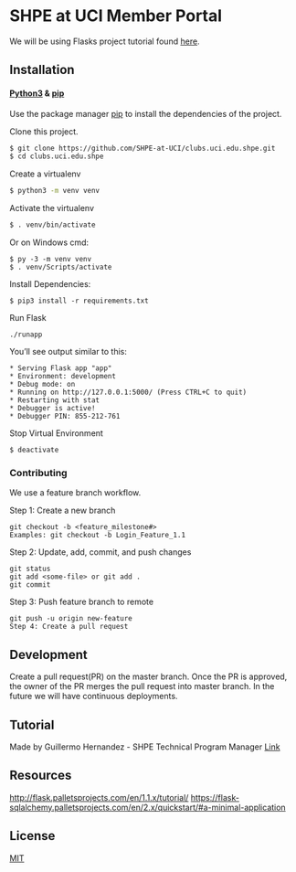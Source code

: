 # SHPE at UCI Member Portal

We will be using Flasks project tutorial found [here](http://flask.palletsprojects.com/en/1.1.x/tutorial/).

## Installation

#### [Python3](https://www.python.org/downloads/) & [pip](https://pip.pypa.io/en/stable/)

Use the package manager [pip](https://pip.pypa.io/en/stable/) to install the dependencies of the project.

Clone this project.

```bash
$ git clone https://github.com/SHPE-at-UCI/clubs.uci.edu.shpe.git
$ cd clubs.uci.edu.shpe
```

Create a virtualenv

```bash
$ python3 -m venv venv
```

Activate the virtualenv

```bash
$ . venv/bin/activate
```

Or on Windows cmd:

```
$ py -3 -m venv venv
$ . venv/Scripts/activate
```

Install Dependencies:

```
$ pip3 install -r requirements.txt
```

Run Flask
```
./runapp
```

You’ll see output similar to this:

```
* Serving Flask app "app"
* Environment: development
* Debug mode: on
* Running on http://127.0.0.1:5000/ (Press CTRL+C to quit)
* Restarting with stat
* Debugger is active!
* Debugger PIN: 855-212-761
```

Stop Virtual Environment

```
$ deactivate
```

### Contributing

We use a feature branch workflow.

Step 1: Create a new branch

```
git checkout -b <feature_milestone#>
Examples: git checkout -b Login_Feature_1.1
```

Step 2: Update, add, commit, and push changes

```
git status
git add <some-file> or git add .
git commit
```

Step 3: Push feature branch to remote

```
git push -u origin new-feature
Step 4: Create a pull request
```

## Development

Create a pull request(PR) on the master branch.
Once the PR is approved, the owner of the PR merges the pull request into master branch.
In the future we will have continuous deployments.

## Tutorial

Made by Guillermo Hernandez - SHPE Technical Program Manager
[Link](https://www.youtube.com/watch?v=T0Ml5WnQbJY&feature=youtu.be)

## Resources
http://flask.palletsprojects.com/en/1.1.x/tutorial/
https://flask-sqlalchemy.palletsprojects.com/en/2.x/quickstart/#a-minimal-application


## License

[MIT](https://choosealicense.com/licenses/mit/)
